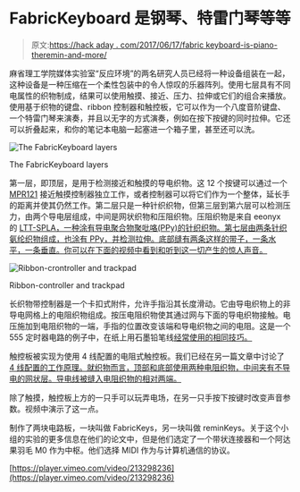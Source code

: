 # FabricKeyboard 是钢琴、特雷门琴等等

> 原文:[https://hack aday . com/2017/06/17/fabric keyboard-is-piano-theremin-and-more/](https://hackaday.com/2017/06/17/fabrickeyboard-is-piano-theremin-and-more/)

麻省理工学院媒体实验室“反应环境”的两名研究人员已经将一种设备组装在一起，这种设备是一种压缩在一个柔性包装中的令人惊叹的乐器阵列。使用七层具有不同电属性的织物制成，结果可以使用触摸、接近、压力、拉伸或它们的组合来播放。使用基于织物的键盘、ribbon 控制器和触控板，它可以作为一个八度音阶键盘、一个特雷门琴来演奏，并且以无字的方式演奏，例如在按下按键的同时拉伸。它还可以折叠起来，和你的笔记本电脑一起塞进一个箱子里，甚至还可以洗。

![The FabricKeyboard layers](../Images/07b6747c53617ed8b5a6eac52386fdcf.png)

The FabricKeyboard layers

第一层，即顶层，是用于检测接近和触摸的导电织物。这 12 个按键可以通过一个 [MPR121](https://www.sparkfun.com/datasheets/Components/MPR121.pdf) 接近触摸控制器独立工作，或者控制器可以将它们作为一个整体，延长手的距离并使其仍然工作。第二层只是一种针织织物，但第三层到第六层可以检测压力，由两个导电层组成，中间是网状织物和压阻织物。压阻织物是来自 eeonyx 的 [LTT-SPLA，一种涂有导电聚合物聚吡咯(PPy)的针织织物。第七层由两条针织氨纶织物组成，也涂有 PPy，并检测拉伸。底部缝有两条这样的带子，一条水平，一条垂直。你可以在下面的视频中看到和听到这一切产生的惊人声音。](http://eeonyx.com/products/ntex-stretchy-sensor/)

![Ribbon-crontroller and trackpad](../Images/79163583c32806c0d380a25667ed5daa.png)

Ribbon-controller and trackpad

长织物带控制器是一个卡扣式附件，允许手指沿其长度滑动。它由导电织物上的非导电网格上的电阻织物组成。按压电阻织物使其通过网与下面的导电织物接触。电压施加到电阻织物的一端，手指的位置改变该端和导电织物之间的电阻。这是一个 555 定时器电路的例子中，在纸上用石墨铅笔线[经常使用的相同技巧。](http://hackaday.com/2013/06/23/a-555-player-piano/)

触控板被实现为使用 4 线配置的电阻式触控板。我们已经在另一篇文章中讨论了 [4 线配置的工作原理。就织物而言，顶部和底部使用两种电阻织物，中间夹有不导电的网状层。导电线被缝入电阻织物的相对两端。](http://hackaday.com/2016/09/16/resistance-in-motion-everything-you-should-know-about-variable-resistors/)

除了触摸，触控板上方的一只手可以玩弄电场，在另一只手按下按键时改变声音参数。视频中演示了这一点。

制作了两块电路板，一块叫做 FabricKeys，另一块叫做 reminKeys。关于这个小组的实验的更多信息在他们的论文中，但是他们选定了一个带状连接器和一个阿达果羽毛 M0 作为中枢。他们选择 MIDI 作为与计算机通信的协议。

[https://player.vimeo.com/video/213298236](https://player.vimeo.com/video/213298236)